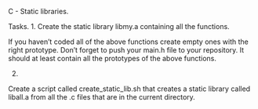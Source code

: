 C - Static libraries.

Tasks.
1.
Create the static library libmy.a containing all the functions.

If you haven’t coded all of the above functions create empty ones with the right prototype.
Don’t forget to push your main.h file to your repository. It should at least contain all the prototypes of the above functions.

2.
Create a script called create_static_lib.sh that creates a static library called liball.a from all the .c files that are in the current directory.
